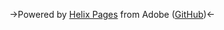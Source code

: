  ->Powered by [Helix Pages](https://www.hlx.page) from Adobe ([GitHub](https://github.com/adobe/helix-pages))<- 